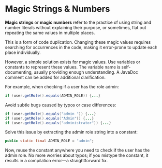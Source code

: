 # Magic Strings & Numbers

**Magic strings** or **magic numbers** refer to the practice of using string and number literals without explaining their 
purpose, or sometimes, flat out repeating the same values in multiple places.

This is a form of code duplication. Changing these magic values requires searching for occurrences in the code, making 
it error-prone to update each place individually.

However, a simple solution exists for magic values. Use variables or constants to represent these values. The variable 
name is self-documenting, usually providing enough understanding. A JavaDoc comment can be added for additional clarification.

For example, when checking if a user has the role admin:
```java
if (user.getRole().equals(ADMIN_ROLE)) {...}
```
Avoid subtle bugs caused by typos or case differences:

```java
if (user.getRole().equals("admin ")) {...}
if (user.getRole().equals("Admin")) {...}
if (user.getRole().equals("administrator")) {...}
```

Solve this issue by extracting the admin role string into a constant:

```java
public static final ADMIN_ROLE = "admin";
```
Now, reuse the constant anywhere you need to check if the user has the admin role. No more worries about typos; if you 
mistype the constant, it results in a compilation error—a straightforward fix.